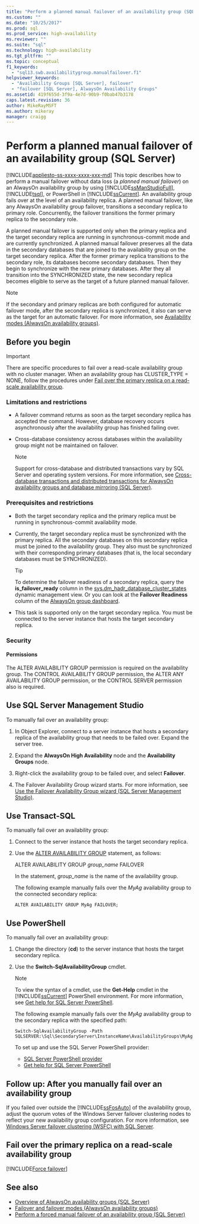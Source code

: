 ```yaml
---
title: "Perform a planned manual failover of an availability group (SQL Server) | Microsoft Docs"
ms.custom: ""
ms.date: "10/25/2017"
ms.prod: sql
ms.prod_service: high-availability
ms.reviewer: ""
ms.suite: "sql"
ms.technology: high-availability
ms.tgt_pltfrm: ""
ms.topic: conceptual
f1_keywords: 
  - "sql13.swb.availabilitygroup.manualfailover.f1"
helpviewer_keywords: 
  - "Availability Groups [SQL Server], failover"
  - "failover [SQL Server], AlwaysOn Availability Groups"
ms.assetid: 419f655d-3f9a-4e7d-90b9-f0bab47b3178
caps.latest.revision: 36
author: MikeRayMSFT
ms.author: mikeray
manager: craigg
---
```


# Perform a planned manual failover of an availability group (SQL Server)
[!INCLUDE[appliesto-ss-xxxx-xxxx-xxx-md](../../../includes/appliesto-ss-xxxx-xxxx-xxx-md.md)]
This topic describes how to perform a manual failover without data loss (a *planned manual failover*) on an AlwaysOn availability group by using [!INCLUDE[ssManStudioFull](../../../includes/ssmanstudiofull-md.md)], [!INCLUDE[tsql](../../../includes/tsql-md.md)], or PowerShell in [!INCLUDE[ssCurrent](../../../includes/sscurrent-md.md)]. An availability group fails over at the level of an availability replica. A planned manual failover, like any AlwaysOn availability group failover, transitions a secondary replica to primary role. Concurrently, the failover transitions the former primary replica to the secondary role.  
  
A planned manual failover is supported only when the primary replica and the target secondary replica are running in synchronous-commit mode and are currently synchronized. A planned manual failover preserves all the data in the secondary databases that are joined to the availability group on the target secondary replica. After the former primary replica transitions to the secondary role, its databases become secondary databases. Then they begin to synchronize with the new primary databases. After they all transition into the SYNCHRONIZED state, the new secondary replica becomes eligible to serve as the target of a future planned manual failover.  
  
> [!NOTE]  
>  If the secondary and primary replicas are both configured for automatic failover mode, after the secondary replica is synchronized, it also can serve as the target for an automatic failover. For more information, see [Availability modes &#40;AlwaysOn availability groups&#41;](../../../database-engine/availability-groups/windows/availability-modes-always-on-availability-groups.md).  
   
##  <a name="BeforeYouBegin"></a> Before you begin 

>[!IMPORTANT]
>There are specific procedures to fail over a read-scale availability group with no cluster manager. When an availability group has CLUSTER_TYPE = NONE, follow the procedures under [Fail over the primary replica on a read-scale availability group](#fail-over-the-primary-replica-on-a-read-scale-availability-group).

###  <a name="Restrictions"></a> Limitations and restrictions 
  
- A failover command returns as soon as the target secondary replica has accepted the command. However, database recovery occurs asynchronously after the availability group has finished failing over. 
- Cross-database consistency across databases within the availability group might not be maintained on failover. 
  
    > [!NOTE] 
    >  Support for cross-database and distributed transactions vary by SQL Server and operating system versions. For more information, see [Cross-database transactions and distributed transactions for AlwaysOn availability groups and database mirroring &#40;SQL Server&#41;](../../../database-engine/availability-groups/windows/transactions-always-on-availability-and-database-mirroring.md). 
  
###  <a name="Prerequisites"></a> Prerequisites and restrictions 
  
-   Both the target secondary replica and the primary replica must be running in synchronous-commit availability mode. 
-   Currently, the target secondary replica must be synchronized with the primary replica. All the secondary databases on this secondary replica must be joined to the availability group. They also must be synchronized with their corresponding primary databases (that is, the local secondary databases must be SYNCHRONIZED). 
  
    > [!TIP] 
    >  To determine the failover readiness of a secondary replica, query the **is_failover_ready** column in the [sys.dm_hadr_database_cluster_states](../../../relational-databases/system-dynamic-management-views/sys-dm-hadr-database-replica-cluster-states-transact-sql.md) dynamic management view. Or you can look at the **Failover Readiness** column of the [AlwaysOn group dashboard](../../../database-engine/availability-groups/windows/use-the-always-on-dashboard-sql-server-management-studio.md). 
-   This task is supported only on the target secondary replica. You must be connected to the server instance that hosts the target secondary replica. 
  
###  <a name="Security"></a> Security 
  
####  <a name="Permissions"></a> Permissions 
 The ALTER AVAILABILITY GROUP permission is required on the availability group. The CONTROL AVAILABILITY GROUP permission, the ALTER ANY AVAILABILITY GROUP permission, or the CONTROL SERVER permission also is required. 
  
##  <a name="SSMSProcedure"></a> Use SQL Server Management Studio 
 To manually fail over an availability group: 
  
1. In Object Explorer, connect to a server instance that hosts a secondary replica of the availability group that needs to be failed over. Expand the server tree. 
  
2. Expand the **AlwaysOn High Availability** node and the **Availability Groups** node. 
  
3. Right-click the availability group to be failed over, and select **Failover**. 
  
4. The Failover Availability Group wizard starts. For more information, see [Use the Failover Availability Group wizard &#40;SQL Server Management Studio&#41;](../../../database-engine/availability-groups/windows/use-the-fail-over-availability-group-wizard-sql-server-management-studio.md). 
  
##  <a name="TsqlProcedure"></a> Use Transact-SQL 
 To manually fail over an availability group: 
  
1. Connect to the server instance that hosts the target secondary replica. 
  
2. Use the [ALTER AVAILABILITY GROUP](../../../t-sql/statements/alter-availability-group-transact-sql.md) statement, as follows: 
  
     ALTER AVAILABILITY GROUP *group_name* FAILOVER 
  
     In the statement, *group_name* is the name of the availability group. 
  
     The following example manually fails over the *MyAg* availability group to the connected secondary replica: 
  
    ```  
    ALTER AVAILABILITY GROUP MyAg FAILOVER;  
    ```  
  
##  <a name="PowerShellProcedure"></a> Use PowerShell 
 To manually fail over an availability group: 
  
1. Change the directory (**cd**) to the server instance that hosts the target secondary replica. 
  
2. Use the **Switch-SqlAvailabilityGroup** cmdlet. 
  
    > [!NOTE] 
    >  To view the syntax of a cmdlet, use the **Get-Help** cmdlet in the [!INCLUDE[ssCurrent](../../../includes/sscurrent-md.md)] PowerShell environment. For more information, see [Get help for SQL Server PowerShell](../../../relational-databases/scripting/get-help-sql-server-powershell.md). 
  
     The following example manually fails over the *MyAg* availability group to the secondary replica with the specified path: 
  
    ```  
    Switch-SqlAvailabilityGroup -Path SQLSERVER:\Sql\SecondaryServer\InstanceName\AvailabilityGroups\MyAg  
    ```  
  
    To set up and use the SQL Server PowerShell provider: 
  
    -   [SQL Server PowerShell provider](../../../relational-databases/scripting/sql-server-powershell-provider.md) 
    -   [Get help for SQL Server PowerShell](../../../relational-databases/scripting/get-help-sql-server-powershell.md) 

##  <a name="FollowUp"></a> Follow up: After you manually fail over an availability group 
 If you failed over outside the [!INCLUDE[ssFosAuto](../../../includes/ssfosauto-md.md)] of the availability group, adjust the quorum votes of the Windows Server failover clustering nodes to reflect your new availability group configuration. For more information, see [Windows Server failover clustering &#40;WSFC&#41; with SQL Server](../../../sql-server/failover-clusters/windows/windows-server-failover-clustering-wsfc-with-sql-server.md). 

<a name = "ReadScaleOutOnly"><a/>

## Fail over the primary replica on a read-scale availability group

[!INCLUDE[Force failover](../../../includes/ss-force-failover-read-scale-out.md)]

## See also 

 * [Overview of AlwaysOn availability groups &#40;SQL Server&#41;](../../../database-engine/availability-groups/windows/overview-of-always-on-availability-groups-sql-server.md) 
 * [Failover and failover modes &#40;AlwaysOn availability groups&#41;](../../../database-engine/availability-groups/windows/failover-and-failover-modes-always-on-availability-groups.md) 
 * [Perform a forced manual failover of an availability group &#40;SQL Server&#41;](../../../database-engine/availability-groups/windows/perform-a-forced-manual-failover-of-an-availability-group-sql-server.md) 
  
  
